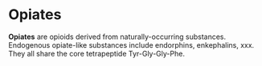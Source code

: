 # Opiates

**Opiates** are opioids derived from naturally-occurring substances.
Endogenous opiate-like substances include endorphins, enkephalins, xxx.
They all share the core tetrapeptide Tyr-Gly-Gly-Phe.
